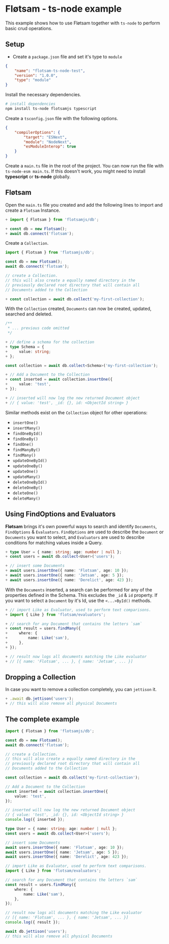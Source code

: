 <!-- @format -->

# Fløtsam - ts-node example

This example shows how to use Fløtsam together with `ts-node` to perform basic crud operations.

## Setup

-   Create a `package.json` file and set it's type to `module`

```json
{
    "name": "flotsam-ts-node-test",
    "version": "1.0.0",
    "type": "module"
}
```

Install the necessary dependencies.

```bash
# install dependencies
npm install ts-node flotsamjs typescript
```

Create a `tsconfig.json` file with the following options.

```json
{
    "compilerOptions": {
        "target": "ESNext",
        "module": "NodeNext",
        "esModuleInterop": true
    }
}
```

Create a `main.ts` file in the root of the project. You can now run the file with `ts-node-esm main.ts`. If this doesn't work, you might need to install **typescript** or **ts-node** globally.

## Fløtsam

Open the `main.ts` file you created and add the following lines to import and create a `Flotsam` Instance.

```ts
+ import { Flotsam } from 'flotsamjs/db';

+ const db = new Flotsam();
+ await db.connect('flotsam');
```

Create a `Collection`.

```ts
import { Flotsam } from 'flotsamjs/db';

const db = new Flotsam();
await db.connect('flotsam');

// create a Collection.
// this will also create a equally named directory in the
// previously declared root directory that will contain all
// Documents added to the Collection

+ const collection = await db.collect('my-first-collection');
```

With the `Collection` created, `Documents` can now be created, updated, searched and deleted.

```ts
/**
 * ... previous code omitted
 */

+ // define a schema for the collection
+ type Schema = {
+     value: string;
+ };

const collection = await db.collect<Schema>('my-first-collection');

+ // Add a Document to the Collection
+ const inserted = await collection.insertOne({
+     value: 'test',
+ });

+ // inserted will now log the new returned Document object
+ // { value: 'test', _id: {}, id: <ObjectId string> }
```

Similar methods exist on the `Collection` object for other operations:

-   `insertOne()`
-   `insertMany()`
-   `findOneById()`
-   `findOneBy()`
-   `findOne()`
-   `findManyBy()`
-   `findMany()`
-   `updateOneById()`
-   `updateOneBy()`
-   `updateOne()`
-   `updateMany()`
-   `deleteOneById()`
-   `deleteOneBy()`
-   `deleteOne()`
-   `deleteMany()`

## Using FindOptions and Evaluators

**Fløtsam** brings it's own powerful ways to search and identify `Documents`, `FindOptions` & `Evaluators`. `FindOptions` are used to describe the `Document` or `Documents` you want to select, and `Evaluators` are used to describe conditions for matching values inside a Query.

```ts
+ type User = { name: string; age: number | null };
+ const users = await db.collect<User>('users');

+ // insert some Documents
+ await users.insertOne({ name: 'Flotsam', age: 10 });
+ await users.insertOne({ name: 'Jetsam', age: 5 });
+ await users.insertOne({ name: 'Derelict', age: 423 });
```

With the `Documents` inserted, a search can be performed for any of the properties defined in the Schema. This excludes the `_id` & `id` property. If you want to select a `Document` by it's Id, use the `<...>ById()` methods.

```ts
+ // import Like as Evaluator, used to perform text comparisons.
+ import { Like } from 'flotsam/evaluators';

+ // search for any Document that contains the letters `sam`
+ const result = users.findMany({
+     where: {
+         name: Like('sam'),
+     },
+ });

+ // result now logs all documents matching the Like evaluator
+ // [{ name: 'Flotsam', ... }, { name: 'Jetsam', ... }]
```

## Dropping a Collection

In case you want to remove a collection completely, you can `jettison` it.

```ts
+ .await db.jettison('users');
+ // this will also remove all physical Documents
```

## The complete example

```ts
import { Flotsam } from 'flotsamjs/db';

const db = new Flotsam();
await db.connect('flotsam');

// create a Collection.
// this will also create a equally named directory in the
// previously declared root directory that will contain all
// Documents added to the Collection

const collection = await db.collect('my-first-collection');

// Add a Document to the Collection
const inserted = await collection.insertOne({
    value: 'test',
});

// inserted will now log the new returned Document object
// { value: 'test', _id: {}, id: <ObjectId string> }
console.log({ inserted });

type User = { name: string; age: number | null };
const users = await db.collect<User>('users');

// insert some Documents
await users.insertOne({ name: 'Flotsam', age: 10 });
await users.insertOne({ name: 'Jetsam', age: 5 });
await users.insertOne({ name: 'Derelict', age: 423 });

// import Like as Evaluator, used to perform text comparisons.
import { Like } from 'flotsam/evaluators';

// search for any Document that contains the letters `sam`
const result = users.findMany({
    where: {
        name: Like('sam'),
    },
});

// result now logs all documents matching the Like evaluator
// [{ name: 'Flotsam', ... }, { name: 'Jetsam', ... }]
console.log({ result });

await db.jettison('users');
// this will also remove all physical Documents
```
